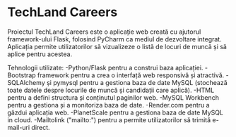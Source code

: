 # TechLand Careers

Proiectul TechLand Careers este o aplicație web creată cu ajutorul framework-ului Flask, folosind PyCharm ca mediul de dezvoltare integrat. Aplicația permite utilizatorilor să vizualizeze o listă de locuri de muncă și să aplice pentru acestea.

Tehnologii utilizate:
-Python/Flask pentru a construi baza aplicației.
-Bootstrap framework pentru a crea o interfață web responsivă și atractivă.
-SQLAlchemy și pymysql pentru a gestiona baza de date MySQL (stochează toate datele despre locurile de muncă și candidații care aplică).
-HTML pentru a defini structura și conținutul paginilor web.
-MySQL Workbench pentru a gestiona și a monitoriza baza de date.
-Render.com pentru a găzdui aplicația web.
-PlanetScale pentru a gestiona baza de date MySQL in cloud.
-Mailtolink ("mailto:") pentru a permite utilizatorilor să trimită e-mail-uri direct.
